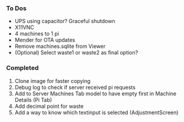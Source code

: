 ### To Dos
* UPS using capacitor? Graceful shutdown
* X11VNC
* 4 machines to 1 pi
* Mender for OTA updates
* Remove machines.sqlite from Viewer
* (Optional) Select waste1 or waste2 as final option?

### Completed
1. Clone image for faster copying
2. Debug log to check if server received pi requests
3. Add to Server Machines Tab model to have empty first in Machine Details (Pi Tab)
4. Add decimal point for waste
5. Add a way to know which textinput is selected (AdjustmentScreen)
